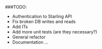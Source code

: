###TODO:
* Authentication to Starling API
* Fix broken DB writes and reads
* Add ITs
* Add more unit tests (are they necessary?)
* General refactor
* Documentation ...
